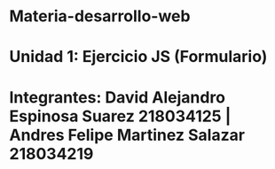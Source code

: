 # Materia-desarrollo-web

# Unidad 1: Ejercicio JS (Formulario)

# Integrantes: David Alejandro Espinosa Suarez 218034125 | Andres Felipe Martinez Salazar 218034219

